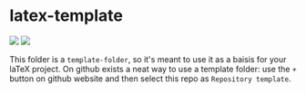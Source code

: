 # latex-template

[![](https://github.com/S1M0N38/latex-template/workflows/Generate%20pdf/badge.svg)](https://github.com/S1M0N38/latex-template/actions)
[![](https://github.com/S1M0N38/latex-template/workflows/Release%20pdf/badge.svg)](https://github.com/S1M0N38/latex-template/actions)

This folder is a `template-folder`,  so it's meant to use it as a baisis for your laTeX project. On github exists a neat way to use a template folder: use the `+` button on github website and then select this repo as `Repository template`.

